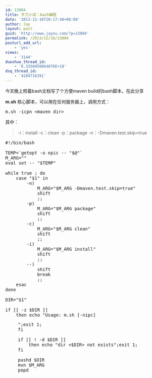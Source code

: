 ```yaml
---
id: 13804
title: 牛刀小试：bash编程
date: '2013-12-16T20:17:48+08:00'
author: Jay
layout: post
guid: 'http://www.jayxu.com/?p=13804'
permalink: /2013/12/16/13804
posturl_add_url:
    - 'yes'
views:
    - '3144'
duoshuo_thread_id:
    - '6.3356050864876E+18'
dsq_thread_id:
    - '4284716391'
---
```


今天晚上照着bash文档写了个方便maven build的bash脚本，在此分享

<b>m.sh</b>
核心脚本，可以用在任何服务器上，调用方式：
<pre class="lang:shell decode:1 " >
m.sh -icpn &lt;maven dir&gt;
</pre>
其中：
<blockquote>-i：install
-c：clean
-p：package
-n：-Dmaven.test.skip=true</blockquote>

<pre class="lang:shell decode:1 " >#!/bin/bash

TEMP=`getopt -o npic -- "$@"`
M_ARG=""
eval set -- "$TEMP"

while true ; do
    case "$1" in
        -n)
            M_ARG="$M_ARG -Dmaven.test.skip=true"
            shift
            ;;
        -p)
            M_ARG="$M_ARG package"
            shift
            ;;
        -c)
            M_ARG="$M_ARG clean"
            shift
            ;;
        -i)
            M_ARG="$M_ARG install"
            shift
            ;;
        --)
            shift
            break
            ;;
    esac
done

DIR="$1"

if [[ -z $DIR ]]
    then echo "Usage: m.sh [-nipc] <dir>";exit 1;
fi

if [[ ! -d $DIR ]]
    then echo "dir <$DIR> not exists";exit 1;
fi

pushd $DIR
mvn $M_ARG
popd</pre>
